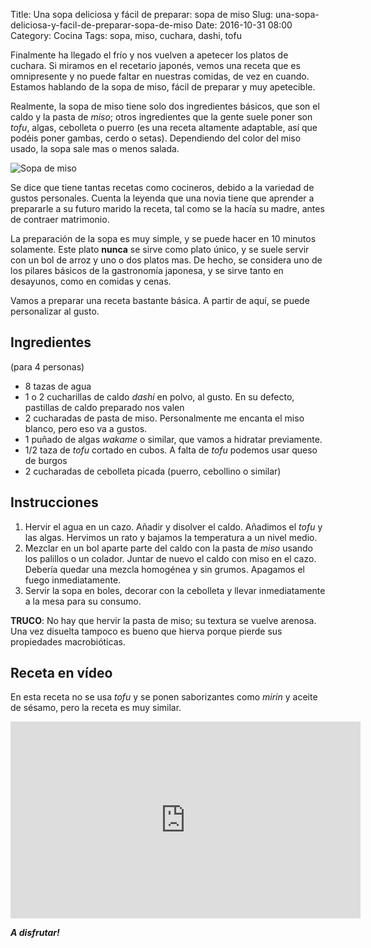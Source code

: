Title: Una sopa deliciosa y fácil de preparar: sopa de miso
Slug: una-sopa-deliciosa-y-facil-de-preparar-sopa-de-miso
Date: 2016-10-31 08:00
Category: Cocina
Tags: sopa, miso, cuchara, dashi, tofu



Finalmente ha llegado el frío y nos vuelven a apetecer los platos de cuchara. Si miramos en el recetario japonés, vemos una receta que es omnipresente y no puede faltar en nuestras comidas, de vez en cuando. Estamos hablando de la sopa de miso, fácil de preparar y muy apetecible.

Realmente, la sopa de miso tiene solo dos ingredientes básicos, que son el caldo y la pasta de *miso*; otros ingredientes que la gente suele poner son *tofu*, algas, cebolleta o puerro (es una receta altamente adaptable, así que podéis poner gambas, cerdo o setas). Dependiendo del color del miso usado, la sopa sale mas o menos salada.

![Sopa de miso]({filename}/images/miso-shiru.jpg)

Se dice que tiene tantas recetas como cocineros, debido a la variedad de gustos personales. Cuenta la leyenda que una novia tiene que aprender a prepararle a su futuro marido la receta, tal como se la hacía su madre, antes de contraer matrimonio.

La preparación de la sopa es muy simple, y se puede hacer en 10 minutos solamente. Este plato **nunca** se sirve como plato único, y se suele servir con un bol de arroz y uno o dos platos mas. De hecho, se considera uno de los pilares básicos de la gastronomía japonesa, y se sirve tanto en desayunos, como en comidas y cenas.

Vamos a preparar una receta bastante básica. A partir de aquí, se puede personalizar al gusto.

## Ingredientes

(para 4 personas)

* 8 tazas de agua
* 1 o 2 cucharillas de caldo *dashi* en polvo, al gusto. En su defecto, pastillas de caldo preparado nos valen
* 2 cucharadas de pasta de miso. Personalmente me encanta el miso blanco, pero eso va a gustos.
* 1 puñado de algas *wakame* o similar, que vamos a hidratar previamente.
* 1/2 taza de *tofu* cortado en cubos. A falta de *tofu* podemos usar queso de burgos
* 2 cucharadas de cebolleta picada (puerro, cebollino o similar)

## Instrucciones

1. Hervir el agua en un cazo. Añadir y disolver el caldo. Añadimos el *tofu* y las algas. Hervimos un rato y bajamos la temperatura a un nivel medio.
2. Mezclar en un bol aparte parte del caldo con la pasta de *miso* usando los palillos o un colador. Juntar de nuevo el caldo con miso en el cazo. Debería quedar una mezcla homogénea y sin grumos. Apagamos el fuego inmediatamente.
4. Servir la sopa en boles, decorar con la cebolleta y llevar inmediatamente a la mesa para su consumo.

**TRUCO**: No hay que hervir la pasta de miso; su textura se vuelve arenosa. Una vez disuelta tampoco es bueno que hierva porque pierde sus propiedades macrobióticas.

## Receta en vídeo

En esta receta no se usa *tofu* y se ponen saborizantes como *mirin* y aceite de sésamo, pero la receta es muy similar.

<iframe width="560" height="315" src="https://www.youtube.com/embed/n2qc6uh0ozc" frameborder="0" allowfullscreen></iframe>

***A disfrutar!***
